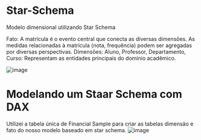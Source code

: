 # Star-Schema
Modelo dimensional utilizando Star Schema

Fato: A matrícula é o evento central que conecta as diversas dimensões. As medidas relacionadas à matrícula (nota, frequência) podem ser agregadas por diversas perspectivas.
Dimensões:
Aluno, Professor, Departamento, Curso: Representam as entidades principais do domínio acadêmico.

![image](https://github.com/user-attachments/assets/306beaea-d87e-4f2f-bb1d-3ae818dd84d8)

# Modelando um Staar Schema com DAX
Utilizei a tabela única de Financial Sample para criar as tabelas dimensão e fato do nosso modelo baseado em star schema.
![image](https://github.com/user-attachments/assets/da456230-6dfe-4653-a407-61c44fe7cd5a)
